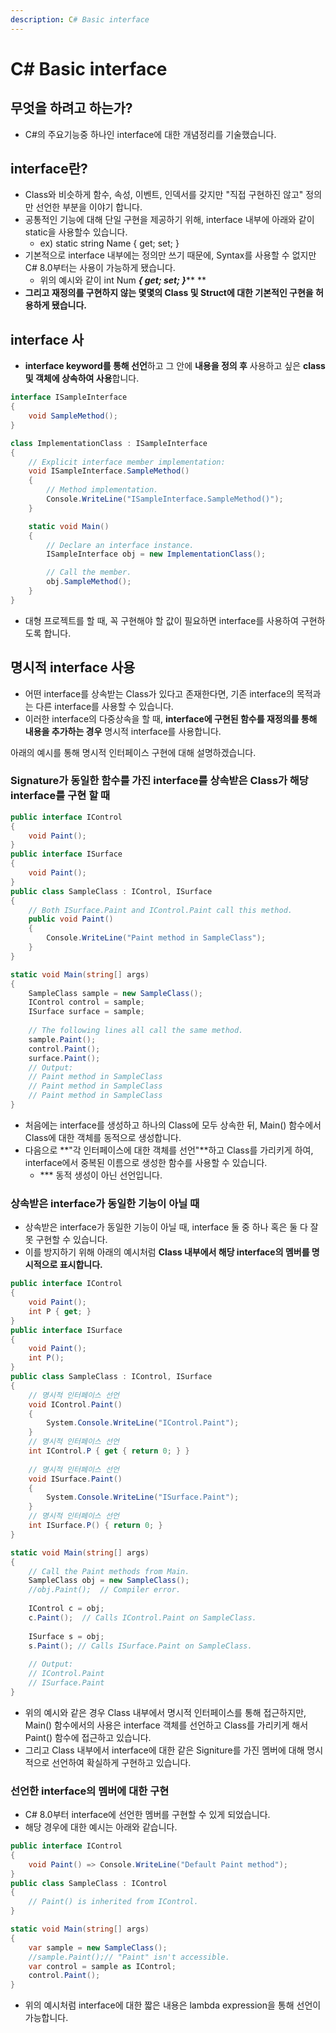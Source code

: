 ```yaml
---
description: C# Basic interface
---
```


# C# Basic interface

## 무엇을 하려고 하는가?

* C#의 주요기능중 하나인 interface에 대한 개념정리를 기술했습니다.



## interface란?

* Class와 비슷하게 함수, 속성, 이벤트, 인덱서를 갖지만 "직접 구현하진 않고" 정의만 선언한 부분을 이야기 합니다.
* 공통적인 기능에 대해 단일 구현을 제공하기 위해, interface 내부에 아래와 같이 static을 사용할수 있습니다.
  * ex) static string Name { get;  set; }
* 기본적으로 interface 내부에는 정의만 쓰기 때문에, Syntax를 사용할 수 없지만 C# 8.0부터는 사용이 가능하게 됐습니다.
  * 위의 예시와 같이 int Num _**{ get;  set; }**_** **
* **그리고 재정의를 구현하지 않는 몇몇의 Class 및 Struct에 대한 기본적인 구현을 허용하게 됐습니다.**

## interface 사

* **interface keyword를 통해 선언**하고 그 안에 **내용을 정의 후** 사용하고 싶은 **class 및 객체에 상속하여 사용**합니다.

```csharp
interface ISampleInterface
{
    void SampleMethod();
}

class ImplementationClass : ISampleInterface
{
    // Explicit interface member implementation:
    void ISampleInterface.SampleMethod()
    {
        // Method implementation.
        Console.WriteLine("ISampleInterface.SampleMethod()");    
    }

    static void Main()
    {
        // Declare an interface instance.
        ISampleInterface obj = new ImplementationClass();

        // Call the member.
        obj.SampleMethod();
    }
}
```

* 대형 프로젝트를 할 때, 꼭 구현해야 할 값이 필요하면 interface를 사용하여 구현하도록 합니다.

## 명시적 interface 사용

* 어떤 interface를 상속받는 Class가 있다고 존재한다면, 기존 interface의 목적과는 다른 interface를 사용할 수 있습니다.
* 이러한 interface의 다중상속을 할 때, **interface에 구현된 함수를 재정의를 통해 내용을 추가하는 경우** 명시적 interface를 사용합니다.

아래의 예시를 통해 명시적 인터페이스 구현에 대해 설명하겠습니다.

### Signature가 동일한 함수를 가진 interface를 상속받은 Class가 해당 interface를 구현 할 때

```csharp
public interface IControl
{
    void Paint();
}
public interface ISurface
{
    void Paint();
}
public class SampleClass : IControl, ISurface
{
    // Both ISurface.Paint and IControl.Paint call this method.
    public void Paint()
    {
        Console.WriteLine("Paint method in SampleClass");
    }
}

static void Main(string[] args)
{
    SampleClass sample = new SampleClass();
    IControl control = sample;
    ISurface surface = sample;
    
    // The following lines all call the same method.
    sample.Paint();
    control.Paint();
    surface.Paint();
    // Output:
    // Paint method in SampleClass
    // Paint method in SampleClass
    // Paint method in SampleClass
}
```

* 처음에는 interface를 생성하고 하나의 Class에 모두 상속한 뒤, Main() 함수에서 Class에 대한 객체를 동적으로 생성합니다.
* 다음으로 **"각 인터페이스에 대한 객체를 선언"**하고 Class를 가리키게 하여, interface에서 중복된 이름으로 생성한 함수를 사용할 수 있습니다.
  * \*\*\* 동적 생성이 아닌 선언입니다.

### 상속받은 interface가 동일한 기능이 아닐 때

* 상속받은 interface가 동일한 기능이 아닐 때, interface 둘 중 하나 혹은 둘 다 잘못 구현할 수 있습니다.
* 이를 방지하기 위해 아래의 예시처럼 **Class 내부에서 해당 interface의 멤버를 명시적으로 표시합니다.**

```csharp
public interface IControl
{
    void Paint();
    int P { get; }
}
public interface ISurface
{
    void Paint();
    int P();
}
public class SampleClass : IControl, ISurface
{
    // 명시적 인터페이스 선언
    void IControl.Paint()
    {
        System.Console.WriteLine("IControl.Paint");
    }
    // 명시적 인터페이스 선언
    int IControl.P { get { return 0; } }
    
    // 명시적 인터페이스 선언
    void ISurface.Paint()
    {
        System.Console.WriteLine("ISurface.Paint");
    }
    // 명시적 인터페이스 선언
    int ISurface.P() { return 0; }
}

static void Main(string[] args)
{
    // Call the Paint methods from Main.
    SampleClass obj = new SampleClass();
    //obj.Paint();  // Compiler error.
    
    IControl c = obj;
    c.Paint();  // Calls IControl.Paint on SampleClass.
    
    ISurface s = obj;
    s.Paint(); // Calls ISurface.Paint on SampleClass.
    
    // Output:
    // IControl.Paint
    // ISurface.Paint
}
```

* 위의 예시와 같은 경우 Class 내부에서 명시적 인터페이스를 통해 접근하지만, Main() 함수에서의 사용은 interface 객체를 선언하고 Class를 가리키게 해서 Paint() 함수에 접근하고 있습니다.
* 그리고 Class 내부에서 interface에 대한 같은 Signiture를 가진 멤버에 대해 명시적으로 선언하여 확실하게 구현하고 있습니다.

### 선언한 interface의 멤버에 대한 구현

* C# 8.0부터 interface에 선언한 멤버를 구현할 수 있게 되었습니다.
* 해당 경우에 대한 예시는 아래와 같습니다.

```csharp
public interface IControl
{
    void Paint() => Console.WriteLine("Default Paint method");
}
public class SampleClass : IControl
{
    // Paint() is inherited from IControl.
}

static void Main(string[] args)
{
    var sample = new SampleClass();
    //sample.Paint();// "Paint" isn't accessible.
    var control = sample as IControl;
    control.Paint();
}
```

* 위의 예시처럼 interface에 대한 짧은 내용은 lambda expression을 통해 선언이 가능합니다.
